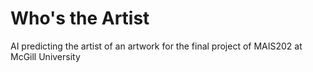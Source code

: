 # Who's the Artist

AI predicting the artist of an artwork for the final project of MAIS202 at McGill University
